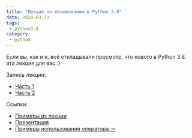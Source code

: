 ```yaml
---
title: "Лекция по обновлениям в Python 3.8"
date: 2020-03-23
tags:
 - python3.8
category:
 - python
---
```


Если вы, как и я, всё откладывали просмотр, что нового в Python 3.8, эта лекция для вас :)

Запись лекции:

* [Часть 1](https://youtu.be/oeWN-vLYFew)
* [Часть 2](https://youtu.be/gGZF7Srrals)

Ссылки:

* [Примеры из лекции](https://github.com/pyneng/pyneng-bonus-lectures/tree/master/examples/02_python38)
* [Презентация](https://gitpitch.com/natenka/pyneng-slides/bonus-python38#/)
* [Примеры использования оператора :=](https://github.com/vlevieux/Walrus-Operator-Use-Cases)
